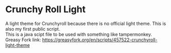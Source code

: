 # Crunchy Roll Light
A light theme for Crunchyroll because there is no official light theme. This is also my first public script.  
This is a java scipt file to be used with something like tampermonkey.  
Greasy Fork link: https://greasyfork.org/en/scripts/457522-crunchyroll-light-theme
